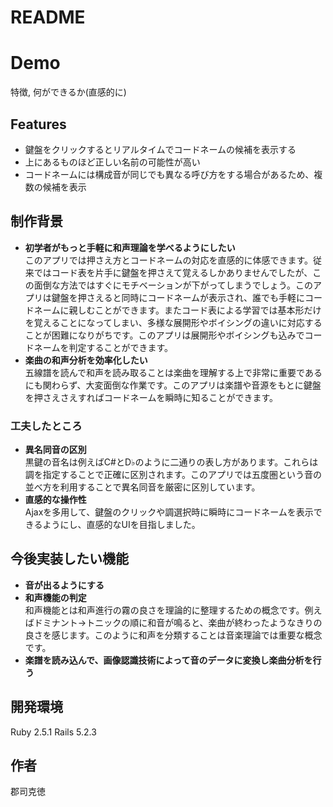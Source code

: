 # README

# Demo
 特徴, 何ができるか(直感的に)

## Features 
 - 鍵盤をクリックするとリアルタイムでコードネームの候補を表示する
 - 上にあるものほど正しい名前の可能性が高い
 - コードネームには構成音が同じでも異なる呼び方をする場合があるため、複数の候補を表示
 

## 制作背景
 - **初学者がもっと手軽に和声理論を学べるようにしたい**<br>
   このアプリでは押さえ方とコードネームの対応を直感的に体感できます。従来ではコード表を片手に鍵盤を押さえて覚えるしかありませんでしたが、この面倒な方法ではすぐにモチベーションが下がってしまうでしょう。このアプリは鍵盤を押さえると同時にコードネームが表示され、誰でも手軽にコードネームに親しむことができます。またコード表による学習では基本形だけを覚えることになってしまい、多様な展開形やボイシングの違いに対応することが困難になりがちです。このアプリは展開形やボイシングも込みでコードネームを判定することができます。
  - **楽曲の和声分析を効率化したい**<br>
    五線譜を読んで和声を読み取ることは楽曲を理解する上で非常に重要であるにも関わらず、大変面倒な作業です。このアプリは楽譜や音源をもとに鍵盤を押さえさえすればコードネームを瞬時に知ることができます。
 ### 工夫したところ
  - **異名同音の区別**<br>
    黒鍵の音名は例えばC#とD♭のように二通りの表し方があります。これらは調を指定することで正確に区別されます。このアプリでは五度圏という音の並べ方を利用することで異名同音を厳密に区別しています。
  - **直感的な操作性**<br>
    Ajaxを多用して、鍵盤のクリックや調選択時に瞬時にコードネームを表示できるようにし、直感的なUIを目指しました。

## 今後実装したい機能
 - **音が出るようにする**
 - **和声機能の判定**<br>
   和声機能とは和声進行の霧の良さを理論的に整理するための概念です。例えばドミナント→トニックの順に和音が鳴ると、楽曲が終わったようなきりの良さを感じます。このように和声を分類することは音楽理論では重要な概念です。
 - **楽譜を読み込んで、画像認識技術によって音のデータに変換し楽曲分析を行う**


## 開発環境
Ruby 2.5.1
Rails 5.2.3

## 作者
郡司克徳
